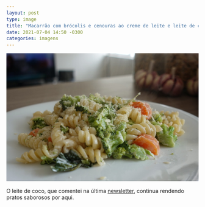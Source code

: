 ```yaml
---
layout: post
type: image
title: "Macarrão com brócolis e cenouras ao creme de leite e leite de coco"
date: 2021-07-04 14:50 -0300
categories: imagens
---
```

![Foto de um prato com macarrão fusilli temperado com brócolis, cenoura, creme de leite e leite de coco.](/assets/2021/macarrao-leite-de-coco.jpeg)

O leite de coco, que comentei na última [newsletter](https://newsletter.ghed.in/), continua rendendo pratos saborosos por aqui.